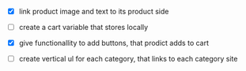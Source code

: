 - [x] link product image and text to its product side
- [ ] create a cart variable that stores locally
- [x] give functionallity to add buttons, that prodict adds to cart
- [ ] create vertical ul for each category, that links to each category site


